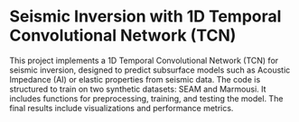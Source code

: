 # Seismic Inversion with 1D Temporal Convolutional Network (TCN)

This project implements a 1D Temporal Convolutional Network (TCN) for seismic inversion, designed to predict subsurface models such as Acoustic Impedance (AI) or elastic properties from seismic data. The code is structured to train on two synthetic datasets: SEAM and Marmousi. It includes functions for preprocessing, training, and testing the model. The final results include visualizations and performance metrics.
